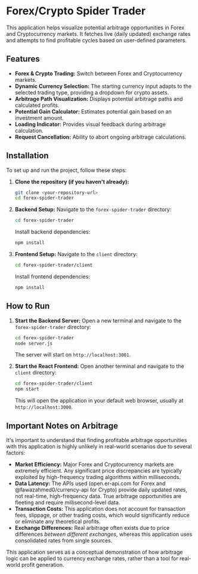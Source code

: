 # Forex/Crypto Spider Trader

This application helps visualize potential arbitrage opportunities in Forex and Cryptocurrency markets. It fetches live (daily updated) exchange rates and attempts to find profitable cycles based on user-defined parameters.

## Features

*   **Forex & Crypto Trading:** Switch between Forex and Cryptocurrency markets.
*   **Dynamic Currency Selection:** The starting currency input adapts to the selected trading type, providing a dropdown for crypto assets.
*   **Arbitrage Path Visualization:** Displays potential arbitrage paths and calculated profits.
*   **Potential Gain Calculator:** Estimates potential gain based on an investment amount.
*   **Loading Indicator:** Provides visual feedback during arbitrage calculation.
*   **Request Cancellation:** Ability to abort ongoing arbitrage calculations.

## Installation

To set up and run the project, follow these steps:

1.  **Clone the repository (if you haven't already):**
    ```bash
    git clone <your-repository-url>
    cd forex-spider-trader
    ```

2.  **Backend Setup:**
    Navigate to the `forex-spider-trader` directory:
    ```bash
    cd forex-spider-trader
    ```
    Install backend dependencies:
    ```bash
    npm install
    ```

3.  **Frontend Setup:**
    Navigate to the `client` directory:
    ```bash
    cd forex-spider-trader/client
    ```
    Install frontend dependencies:
    ```bash
    npm install
    ```

## How to Run

1.  **Start the Backend Server:**
    Open a new terminal and navigate to the `forex-spider-trader` directory:
    ```bash
    cd forex-spider-trader
    node server.js
    ```
    The server will start on `http://localhost:3001`.

2.  **Start the React Frontend:**
    Open another terminal and navigate to the `client` directory:
    ```bash
    cd forex-spider-trader/client
    npm start
    ```
    This will open the application in your default web browser, usually at `http://localhost:3000`.

## Important Notes on Arbitrage

It's important to understand that finding profitable arbitrage opportunities with this application is highly unlikely in real-world scenarios due to several factors:

*   **Market Efficiency:** Major Forex and Cryptocurrency markets are extremely efficient. Any significant price discrepancies are typically exploited by high-frequency trading algorithms within milliseconds.
*   **Data Latency:** The APIs used (open.er-api.com for Forex and @fawazahmed0/currency-api for Crypto) provide daily updated rates, not real-time, high-frequency data. True arbitrage opportunities are fleeting and require millisecond-level data.
*   **Transaction Costs:** This application does not account for transaction fees, slippage, or other trading costs, which would significantly reduce or eliminate any theoretical profits.
*   **Exchange Differences:** Real arbitrage often exists due to price differences *between different exchanges*, whereas this application uses consolidated rates from single sources.

This application serves as a conceptual demonstration of how arbitrage logic can be applied to currency exchange rates, rather than a tool for real-world profit generation.
